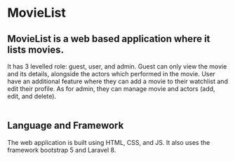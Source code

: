 # MovieList
## MovieList is a web based application where it lists movies. 
It has 3 levelled role: guest, user, and admin. Guest can only view the movie and its details, alongside the actors which performed in the movie. User have an additional feature where they can add a movie to their watchlist and edit their profile. As for admin, they can manage movie and actors (add, edit, and delete).
<br>
<br>
## Language and Framework
The web application is built using HTML, CSS, and JS. It also uses the framework bootstrap 5 and Laravel 8.

